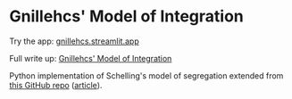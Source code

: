 # Gnillehcs' Model of Integration

Try the app: [gnillehcs.streamlit.app](https://gnillehcs.streamlit.app)

Full write up: [Gnillehcs' Model of Integration](aidancooper.co.uk/gnillehcs)

Python implementation of Schelling's model of segregation extended from [this GitHub repo](https://github.com/adilmoujahid/streamlit-schelling) ([article](http://adilmoujahid.com/posts/2020/05/streamlit-python-schelling/)).
